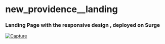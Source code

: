 # new_providence__landing
<h3>Landing Page with the responsive design  , deployed on Surge</h3>
<a href="https://ibb.co/WPyfyqY"><img src="https://i.ibb.co/X3stsNv/Capture.png" alt="Capture" border="0"></a>
